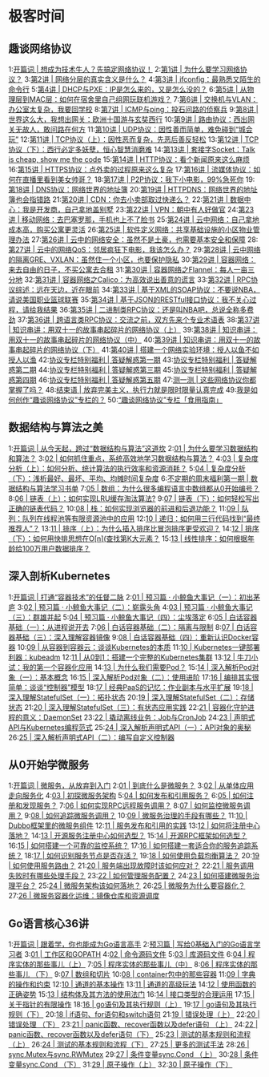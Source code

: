 # 极客时间

## 趣谈网络协议
1:[开篇词 | 想成为技术牛人？先搞定网络协议！](https://time.geekbang.org/column/article/7398])
2:[第1讲 | 为什么要学习网络协议？](https://time.geekbang.org/column/article/7581])
3:[第2讲 | 网络分层的真实含义是什么？](https://time.geekbang.org/column/article/7724])
4:[第3讲 | ifconfig：最熟悉又陌生的命令行](https://time.geekbang.org/column/article/7772])
5:[第4讲 | DHCP与PXE：IP是怎么来的，又是怎么没的？](https://time.geekbang.org/column/article/8015])
6:[第5讲 | 从物理层到MAC层：如何在宿舍里自己组网玩联机游戏？](https://time.geekbang.org/column/article/8094])
7:[第6讲 | 交换机与VLAN：办公室太复杂，我要回学校](https://time.geekbang.org/column/article/8386])
8:[第7讲 | ICMP与ping：投石问路的侦察兵](https://time.geekbang.org/column/article/8445])
9:[第8讲 | 世界这么大，我想出网关：欧洲十国游与玄奘西行](https://time.geekbang.org/column/article/8590])
10:[第9讲 | 路由协议：西出网关无故人，敢问路在何方](https://time.geekbang.org/column/article/8729])
11:[第10讲 | UDP协议：因性善而简单，难免碰到“城会玩”](https://time.geekbang.org/column/article/8924])
12:[第11讲 | TCP协议（上）：因性恶而复杂，先恶后善反轻松](https://time.geekbang.org/column/article/8975])
13:[第12讲 | TCP协议（下）：西行必定多妖孽，恒心智慧消磨难](https://time.geekbang.org/column/article/9141])
14:[第13讲 | 套接字Socket：Talk is cheap, show me the code](https://time.geekbang.org/column/article/9293])
15:[第14讲 | HTTP协议：看个新闻原来这么麻烦](https://time.geekbang.org/column/article/9410])
16:[第15讲 | HTTPS协议：点外卖的过程原来这么复杂](https://time.geekbang.org/column/article/9492])
17:[第16讲 | 流媒体协议：如何在直播里看到美女帅哥？](https://time.geekbang.org/column/article/9688])
18:[第17讲 | P2P协议：我下小电影，99%急死你](https://time.geekbang.org/column/article/9707])
19:[第18讲 | DNS协议：网络世界的地址簿](https://time.geekbang.org/column/article/9895])
20:[第19讲 | HTTPDNS：网络世界的地址簿也会指错路](https://time.geekbang.org/column/article/9938])
21:[第20讲 | CDN：你去小卖部取过快递么？](https://time.geekbang.org/column/article/10085])
22:[第21讲 | 数据中心：我是开发商，自己拿地盖别墅](https://time.geekbang.org/column/article/10098])
23:[第22讲 | VPN：朝中有人好做官](https://time.geekbang.org/column/article/10386])
24:[第23讲 | 移动网络：去巴塞罗那，手机也上不了脸书](https://time.geekbang.org/column/article/10534])
25:[第24讲 | 云中网络：自己拿地成本高，购买公寓更灵活](https://time.geekbang.org/column/article/10742])
26:[第25讲 | 软件定义网络：共享基础设施的小区物业管理办法](https://time.geekbang.org/column/article/10755])
27:[第26讲 | 云中的网络安全：虽然不是土豪，也需要基本安全和保障](https://time.geekbang.org/column/article/10978])
28:[第27讲 | 云中的网络QoS：邻居疯狂下电影，我该怎么办？](https://time.geekbang.org/column/article/10994])
29:[第28讲 | 云中网络的隔离GRE、VXLAN：虽然住一个小区，也要保护隐私](https://time.geekbang.org/column/article/11324])
30:[第29讲 | 容器网络：来去自由的日子，不买公寓去合租](https://time.geekbang.org/column/article/11465])
31:[第30讲 | 容器网络之Flannel：每人一亩三分地](https://time.geekbang.org/column/article/11643])
32:[第31讲 | 容器网络之Calico：为高效说出善意的谎言](https://time.geekbang.org/column/article/11940])
33:[第32讲 | RPC协议综述：远在天边，近在眼前](https://time.geekbang.org/column/article/12230])
34:[第33讲 | 基于XML的SOAP协议：不要说NBA，请说美国职业篮球联赛](https://time.geekbang.org/column/article/12388])
35:[第34讲 | 基于JSON的RESTful接口协议：我不关心过程，请给我结果](https://time.geekbang.org/column/article/12512])
36:[第35讲 | 二进制类RPC协议：还是叫NBA吧，总说全称多费劲](https://time.geekbang.org/column/article/12521])
37:[第36讲 | 跨语言类RPC协议：交流之前，双方先来个专业术语表](https://time.geekbang.org/column/article/12819])
38:[第37讲 | 知识串讲：用双十一的故事串起碎片的网络协议（上）](https://time.geekbang.org/column/article/12991])
39:[第38讲 | 知识串讲：用双十一的故事串起碎片的网络协议（中）](https://time.geekbang.org/column/article/12996])
40:[第39讲 | 知识串讲：用双十一的故事串起碎片的网络协议（下）](https://time.geekbang.org/column/article/13099])
41:[第40讲 | 搭建一个网络实验环境：授人以鱼不如授人以渔](https://time.geekbang.org/column/article/13124])
42:[协议专栏特别福利 | 答疑解惑第一期](https://time.geekbang.org/column/article/13520])
43:[协议专栏特别福利 | 答疑解惑第二期](https://time.geekbang.org/column/article/13847])
44:[协议专栏特别福利 | 答疑解惑第三期](https://time.geekbang.org/column/article/14028])
45:[协议专栏特别福利 | 答疑解惑第四期](https://time.geekbang.org/column/article/14194])
46:[协议专栏特别福利 | 答疑解惑第五期](https://time.geekbang.org/column/article/14381])
47:[测一测 | 这些网络协议你都掌握了吗？](https://time.geekbang.org/column/article/14384])
48:[结束语 | 放弃完美主义，执行力就是限时限量认真完成](https://time.geekbang.org/column/article/14553])
49:[我是如何创作“趣谈网络协议”专栏的？](https://time.geekbang.org/column/article/17846])
50:[“趣谈网络协议”专栏「食用指南」](https://time.geekbang.org/column/article/17862])


## 数据结构与算法之美
1:[开篇词 | 从今天起，跨过“数据结构与算法”这道坎](https://time.geekbang.org/column/article/39922])
2:[01 | 为什么要学习数据结构和算法？](https://time.geekbang.org/column/article/39972])
3:[02 | 如何抓住重点，系统高效地学习数据结构与算法？](https://time.geekbang.org/column/article/40011])
4:[03 | 复杂度分析（上）：如何分析、统计算法的执行效率和资源消耗？](https://time.geekbang.org/column/article/40036])
5:[04 | 复杂度分析（下）：浅析最好、最坏、平均、均摊时间复杂度](https://time.geekbang.org/column/article/40447])
6:[不定期的周末福利第一期 | 数据结构与算法学习书单](https://time.geekbang.org/column/article/40681])
7:[05 | 数组：为什么很多编程语言中数组都从0开始编号？](https://time.geekbang.org/column/article/40961])
8:[06 | 链表（上）：如何实现LRU缓存淘汰算法?](https://time.geekbang.org/column/article/41013])
9:[07 | 链表（下）：如何轻松写出正确的链表代码？](https://time.geekbang.org/column/article/41149])
10:[08 | 栈：如何实现浏览器的前进和后退功能？](https://time.geekbang.org/column/article/41222])
11:[09 | 队列：队列在线程池等有限资源池中的应用](https://time.geekbang.org/column/article/41330])
12:[10 |  递归：如何用三行代码找到“最终推荐人”？](https://time.geekbang.org/column/article/41440])
13:[11 | 排序（上）：为什么插入排序比冒泡排序更受欢迎？](https://time.geekbang.org/column/article/41802])
14:[12 | 排序（下）：如何用快排思想在O[n](查找第K大元素？](https://time.geekbang.org/column/article/41913])
15:[13 | 线性排序：如何根据年龄给100万用户数据排序？](https://time.geekbang.org/column/article/42038])



## 深入剖析Kubernetes
1:[开篇词 | 打通“容器技术”的任督二脉](https://time.geekbang.org/column/article/14252])
2:[01 | 预习篇 · 小鲸鱼大事记（一）：初出茅庐](https://time.geekbang.org/column/article/14254])
3:[02 | 预习篇 · 小鲸鱼大事记（二）：崭露头角](https://time.geekbang.org/column/article/14256])
4:[03 | 预习篇 · 小鲸鱼大事记（三）：群雄并起](https://time.geekbang.org/column/article/14405])
5:[04 | 预习篇 · 小鲸鱼大事记（四）：尘埃落定](https://time.geekbang.org/column/article/14406])
6:[05 | 白话容器基础（一）：从进程说开去](https://time.geekbang.org/column/article/14642])
7:[06 | 白话容器基础（二）：隔离与限制](https://time.geekbang.org/column/article/14653])
8:[07 | 白话容器基础（三）：深入理解容器镜像](https://time.geekbang.org/column/article/17921])
9:[08 | 白话容器基础（四）：重新认识Docker容器](https://time.geekbang.org/column/article/18119])
10:[09 | 从容器到容器云：谈谈Kubernetes的本质](https://time.geekbang.org/column/article/23132])
11:[10 | Kubernetes一键部署利器：kubeadm](https://time.geekbang.org/column/article/39712])
12:[11 | 从0到1：搭建一个完整的Kubernetes集群](https://time.geekbang.org/column/article/39724])
13:[12 | 牛刀小试：我的第一个容器化应用](https://time.geekbang.org/column/article/40008])
14:[13 | 为什么我们需要Pod？](https://time.geekbang.org/column/article/40092])
15:[14 | 深入解析Pod对象（一）：基本概念](https://time.geekbang.org/column/article/40366])
16:[15 | 深入解析Pod对象（二）：使用进阶](https://time.geekbang.org/column/article/40466])
17:[16 | 编排其实很简单：谈谈“控制器”模型](https://time.geekbang.org/column/article/40583])
18:[17 | 经典PaaS的记忆：作业副本与水平扩展](https://time.geekbang.org/column/article/40906])
19:[18 | 深入理解StatefulSet（一）：拓扑状态](https://time.geekbang.org/column/article/41017])
20:[19 | 深入理解StatefulSet（二）：存储状态](https://time.geekbang.org/column/article/41154])
21:[20 | 深入理解StatefulSet（三）：有状态应用实践](https://time.geekbang.org/column/article/41217])
22:[21 | 容器化守护进程的意义：DaemonSet](https://time.geekbang.org/column/article/41366])
23:[22 | 撬动离线业务：Job与CronJob](https://time.geekbang.org/column/article/41607])
24:[23 | 声明式API与Kubernetes编程范式](https://time.geekbang.org/column/article/41769])
25:[24 | 深入解析声明式API（一）：API对象的奥秘](https://time.geekbang.org/column/article/41876])
26:[25 | 深入解析声明式API（二）：编写自定义控制器](https://time.geekbang.org/column/article/42076])


## 从0开始学微服务
1:[开篇词 | 微服务，从放弃到入门](https://time.geekbang.org/column/article/13672])
2:[01 | 到底什么是微服务？](https://time.geekbang.org/column/article/13882])
3:[02 | 从单体应用走向服务化](https://time.geekbang.org/column/article/13891])
4:[03 | 初探微服务架构](https://time.geekbang.org/column/article/14222])
5:[04 | 如何发布和引用服务？](https://time.geekbang.org/column/article/14425])
6:[05 | 如何注册和发现服务？](https://time.geekbang.org/column/article/14603])
7:[06 | 如何实现RPC远程服务调用？](https://time.geekbang.org/column/article/15092])
8:[07 | 如何监控微服务调用？](https://time.geekbang.org/column/article/15109])
9:[08 | 如何追踪微服务调用？](https://time.geekbang.org/column/article/15273])
10:[09 | 微服务治理的手段有哪些？](https://time.geekbang.org/column/article/18651])
11:[10 | Dubbo框架里的微服务组件](https://time.geekbang.org/column/article/31644])
12:[11 | 服务发布和引用的实践](https://time.geekbang.org/column/article/39783])
13:[12 | 如何将注册中心落地？](https://time.geekbang.org/column/article/39792])
14:[13 | 开源服务注册中心如何选型？](https://time.geekbang.org/column/article/39797])
15:[14 | 开源RPC框架如何选型？](https://time.geekbang.org/column/article/39809])
16:[15 | 如何搭建一个可靠的监控系统？](https://time.geekbang.org/column/article/39907])
17:[16 | 如何搭建一套适合你的服务追踪系统？](https://time.geekbang.org/column/article/40505])
18:[17 | 如何识别服务节点是否存活？](https://time.geekbang.org/column/article/40684])
19:[18 | 如何使用负载均衡算法？](https://time.geekbang.org/column/article/40883])
20:[19 | 如何使用服务路由？](https://time.geekbang.org/column/article/40893])
21:[20 | 服务端出现故障时该如何应对？](https://time.geekbang.org/column/article/40908])
22:[21 | 服务调用失败时有哪些处理手段？](https://time.geekbang.org/column/article/41297])
23:[22 | 如何管理服务配置？](https://time.geekbang.org/column/article/41509])
24:[23 | 如何搭建微服务治理平台？](https://time.geekbang.org/column/article/41758])
25:[24 | 微服务架构该如何落地？](https://time.geekbang.org/column/article/41873])
26:[25 | 微服务为什么要容器化？](https://time.geekbang.org/column/article/41977])
27:[26 | 微服务容器化运维：镜像仓库和资源调度](https://time.geekbang.org/column/article/42167])


## Go语言核心36讲
1:[开篇词 | 跟着学，你也能成为Go语言高手](https://time.geekbang.org/column/article/12655])
2:[预习篇 | 写给0基础入门的Go语言学习者](https://time.geekbang.org/column/article/13540])
3:[01 | 工作区和GOPATH](https://time.geekbang.org/column/article/12959])
4:[02 | 命令源码文件](https://time.geekbang.org/column/article/13159])
5:[03 | 库源码文件](https://time.geekbang.org/column/article/13176])
6:[04 | 程序实体的那些事儿（上）](https://time.geekbang.org/column/article/13178])
7:[05 | 程序实体的那些事儿（中）](https://time.geekbang.org/column/article/13562])
8:[06 | 程序实体的那些事儿 （下）](https://time.geekbang.org/column/article/13601])
9:[07 | 数组和切片](https://time.geekbang.org/column/article/14106])
10:[08 | container包中的那些容器](https://time.geekbang.org/column/article/14117])
11:[09 | 字典的操作和约束](https://time.geekbang.org/column/article/14123])
12:[10 | 通道的基本操作](https://time.geekbang.org/column/article/14660])
13:[11 | 通道的高级玩法](https://time.geekbang.org/column/article/14664])
14:[12 | 使用函数的正确姿势](https://time.geekbang.org/column/article/14671])
15:[13 | 结构体及其方法的使用法门](https://time.geekbang.org/column/article/18035])
16:[14 | 接口类型的合理运用](https://time.geekbang.org/column/article/18037])
17:[15 | 关于指针的有限操作](https://time.geekbang.org/column/article/18042])
18:[16 | go语句及其执行规则（上）](https://time.geekbang.org/column/article/39841])
19:[17 | go语句及其执行规则（下）](https://time.geekbang.org/column/article/39844])
20:[18 | if语句、for语句和switch语句](https://time.geekbang.org/column/article/39858])
21:[19 | 错误处理（上）](https://time.geekbang.org/column/article/40311])
22:[20 | 错误处理 （下）](https://time.geekbang.org/column/article/40333])
23:[21 | panic函数、recover函数以及defer语句 （上）](https://time.geekbang.org/column/article/40359])
24:[22 | panic函数、recover函数以及defer语句（下）](https://time.geekbang.org/column/article/40889])
25:[23 | 测试的基本规则和流程 （上）](https://time.geekbang.org/column/article/41036])
26:[24 | 测试的基本规则和流程（下）](https://time.geekbang.org/column/article/41189])
27:[25 | 更多的测试手法](https://time.geekbang.org/column/article/41255])
28:[26 | sync.Mutex与sync.RWMutex](https://time.geekbang.org/column/article/41350])
29:[27 | 条件变量sync.Cond （上）](https://time.geekbang.org/column/article/41588])
30:[28 | 条件变量sync.Cond （下）](https://time.geekbang.org/column/article/41717])
31:[29 | 原子操作（上）](https://time.geekbang.org/column/article/41908])
32:[30 | 原子操作（下）](https://time.geekbang.org/column/article/41929])